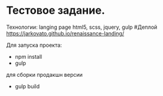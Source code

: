 # Тестовое задание.
Технологии: langing page html5, scss, jquery, gulp
#Деплой
https://jarkovato.github.io/renaissance-landing/

Для запуска проекта:
- npm install
- gulp

для сборки продакшн версии
- gulp build
